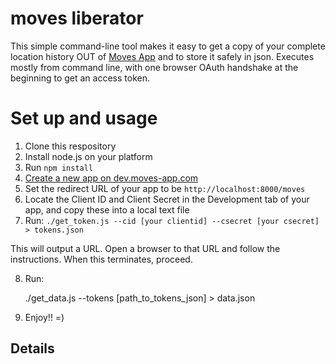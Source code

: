 moves liberator
=========

This simple command-line tool makes it easy to get a copy of your complete location history OUT of [Moves App](http://moves-app.com) and to store it safely in json.  Executes mostly from command line, with one browser OAuth handshake at the beginning to get an access token. 

Set up and usage
==

1. Clone this respository
2. Install node.js on your platform
3. Run ``npm install``
4. [Create a new app on dev.moves-app.com](https://dev.moves-app.com/apps)
5. Set the redirect URL of your app to be ``http://localhost:8000/moves`` 
6. Locate the Client ID and Client Secret in the Development tab of your app, and copy these into a local text file
7. Run: ``./get_token.js --cid [your clientid] --csecret [your csecret] > tokens.json``


This will output a URL. Open a browser to that URL and follow the instructions. When this terminates, proceed.

8. Run:

    ./get_data.js --tokens [path_to_tokens_json] > data.json

9. Enjoy!! =)

Details
--

